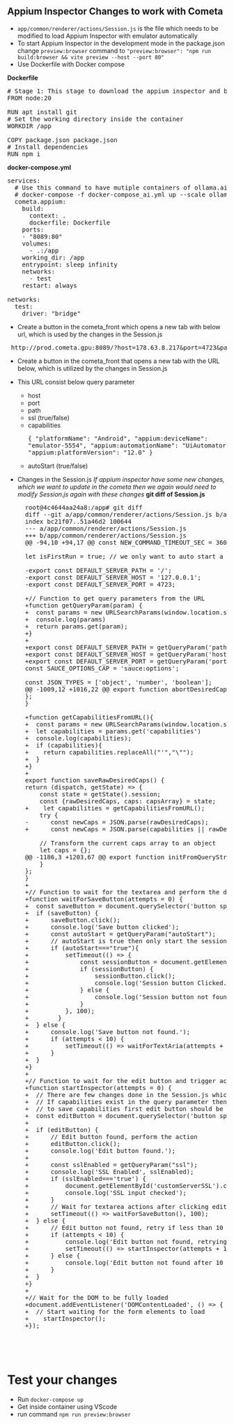 ## Appium Inspector Changes to work with Cometa
* ```app/common/renderer/actions/Session.js``` is the file which needs to be modified to load Appium Inspector with emulator automatically
* To start Appium Inspector in the development mode in the package.json change ```preview:browser``` command to ```"preview:browser": "npm run build:browser && vite preview --host --port 80"```
* Use Dockerfile with Docker compose

**Dockerfile**
<pre>
# Stage 1: This stage to download the appium inspector and build the code to get html files
FROM node:20

RUN apt install git
# Set the working directory inside the container
WORKDIR /app

COPY package.json package.json
# Install dependencies
RUN npm i
</pre>


**docker-compose.yml**
<pre>
services:
  # Use this command to have mutiple containers of ollama.ai
  # docker-compose -f docker-compose_ai.yml up --scale ollama.ai=3
  cometa.appium:
    build:
      context: .
      dockerfile: Dockerfile
    ports:
    - "8089:80"
    volumes:
      - .:/app
    working_dir: /app 
    entrypoint: sleep infinity
    networks:
      - test
    restart: always

networks:
  test:
    driver: "bridge"
</pre>


* Create a button in the cometa_front which opens a new tab with below url, which is used by the changes in the Session.js 
<pre> http://prod.cometa.gpu:8089/?host=178.63.8.217&port=4723&path=/&ssl=false&autoStart=true&capabilities=%7B%27platformName%27%3A%20%27Android%27%2C%20%27appium%3AdeviceName%27%3A%20%27emulator-5554%27%2C%20%27appium%3AautomationName%27%3A%20%27UiAutomator2%27%2C%20%27appium%3AplatformVersion%27%3A%20%2712.0%27%7D
</pre>
* Create a button in the cometa_front that opens a new tab with the URL below, which is utilized by the changes in Session.js
* This URL consist below query parameter
    - host
    - port 
    - path
    - ssl (true/false)
    - capabilities <pre>{
    "platformName": "Android",
    "appium:deviceName": "emulator-5554",
    "appium:automationName": "UiAutomator2",
    "appium:platformVersion": "12.0"
    }</pre>
    - autoStart (true/false)

* Changes in the Session.js *If appium inspector have some new changes, which we want to update in the cometa then we again would need to modify Session.js again with these changes*
**git diff of Session.js**
    <pre>
    root@4c4644aa24a8:/app# git diff
    diff --git a/app/common/renderer/actions/Session.js b/app/common/renderer/actions/Session.js
    index bc21f07..51a46d2 100644
    --- a/app/common/renderer/actions/Session.js
    +++ b/app/common/renderer/actions/Session.js
    @@ -94,10 +94,17 @@ const NEW_COMMAND_TIMEOUT_SEC = 3600;
    
    let isFirstRun = true; // we only want to auto start a session on a first run
    
    -export const DEFAULT_SERVER_PATH = '/';
    -export const DEFAULT_SERVER_HOST = '127.0.0.1';
    -export const DEFAULT_SERVER_PORT = 4723;
    
    +// Function to get query parameters from the URL
    +function getQueryParam(param) {
    +  const params = new URLSearchParams(window.location.search);
    +  console.log(params)
    +  return params.get(param);
    +}
    +
    +export const DEFAULT_SERVER_PATH = getQueryParam('path') || '/';
    +export const DEFAULT_SERVER_HOST = getQueryParam('host') || '127.0.0.1';
    +export const DEFAULT_SERVER_PORT = getQueryParam('port') || 4723;
    const SAUCE_OPTIONS_CAP = 'sauce:options';
    
    const JSON_TYPES = ['object', 'number', 'boolean'];
    @@ -1009,12 +1016,22 @@ export function abortDesiredCapsEditor() {
    };
    }
    
    +function getCapabilitiesFromURL(){
    +  const params = new URLSearchParams(window.location.search);
    +  let capabilities = params.get('capabilities')
    +  console.log(capabilities);
    +  if (capabilities){
    +    return capabilities.replaceAll("'","\"");
    +  }
    +}
    +
    export function saveRawDesiredCaps() {
    return (dispatch, getState) => {
        const state = getState().session;
        const {rawDesiredCaps, caps: capsArray} = state;
    +    let capabilities = getCapabilitiesFromURL();
        try {
    -      const newCaps = JSON.parse(rawDesiredCaps);
    +      const newCaps = JSON.parse(capabilities || rawDesiredCaps);
    
        // Transform the current caps array to an object
        let caps = {};
    @@ -1186,3 +1203,67 @@ export function initFromQueryString(loadNewSession) {
        }
    };
    }
    +
    +// Function to wait for the textarea and perform the desired action
    +function waitForSaveButton(attempts = 0) {
    +  const saveButton = document.querySelector('button span[aria-label="save"]');
    +  if (saveButton) {
    +      saveButton.click();
    +      console.log('Save button clicked');
    +      const autoStart = getQueryParam("autoStart");
    +      // autoStart is true then only start the session otherwise let user click in the Start Session button
    +      if (autoStart==="true"){
    +          setTimeout(() => {
    +              const sessionButton = document.getElementById("btnStartSession");
    +              if (sessionButton) {
    +                  sessionButton.click();
    +                  console.log('Session button Clicked.');
    +              } else {
    +                  console.log('Session button not found.');
    +              }
    +          }, 100);
    +        }
    +  } else {
    +      console.log('Save button not found.');
    +      if (attempts < 10) {
    +          setTimeout(() => waitForTextAria(attempts + 1), 100); // Retry after 500ms
    +      }
    +  }
    +}
    +
    +// Function to wait for the edit button and trigger actions
    +function startInspector(attempts = 0) {
    +  // There are few changes done in the Session.js which checks for capabilities values in the query parameter
    +  // If capabilities exist in the query parameter then when save button is clicked it will load the value from query_parameter[capabilities]
    +  // to save capabilities first edit button should be clicked
    +  const editButton = document.querySelector('button span[aria-label="edit"]');
    +
    +  if (editButton) {
    +      // Edit button found, perform the action
    +      editButton.click();
    +      console.log('Edit button found.');
    +
    +      const sslEnabled = getQueryParam("ssl");
    +      console.log('SSL Enabled', sslEnabled);
    +      if (sslEnabled==='true') {
    +          document.getElementById('customServerSSL').click();
    +          console.log('SSL input checked');
    +      }
    +      // Wait for textarea actions after clicking edit
    +      setTimeout(() => waitForSaveButton(), 100);
    +  } else {
    +      // Edit button not found, retry if less than 10 attempts
    +      if (attempts < 10) {
    +          console.log('Edit button not found, retrying...');
    +          setTimeout(() => startInspector(attempts + 1), 100); // Retry after 500ms
    +      } else {
    +          console.log('Edit button not found after 10 attempts.');
    +      }
    +  }
    +}
    +
    +// Wait for the DOM to be fully loaded
    +document.addEventListener('DOMContentLoaded', () => {
    +  // Start waiting for the form elements to load
    +    startInspector();
    +});
    <pre>

# Test your changes

* Run ```docker-compose up```
* Get inside container using VScode
* run command ```npm run preview:browser```
